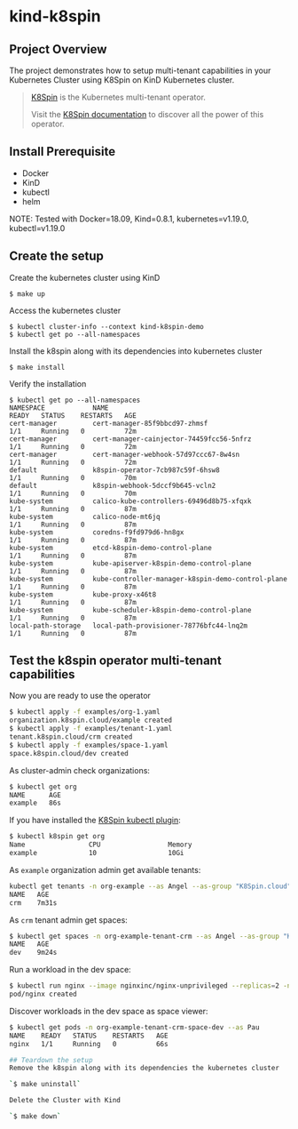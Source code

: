 # kind-k8spin

## Project Overview

The project demonstrates how to setup multi-tenant capabilities in your Kubernetes Cluster using K8Spin on KinD Kubernetes cluster.

> [K8Spin](https://github.com/k8spin/k8spin-operator) is the Kubernetes multi-tenant operator.
>
> Visit the [K8Spin documentation](https://github.com/k8spin/k8spin-operator/tree/master/docs) to discover all the power of this operator.

## Install Prerequisite
- Docker
- KinD
- kubectl
- helm

NOTE: Tested with Docker=18.09, Kind=0.8.1, kubernetes=v1.19.0, kubectl=v1.19.0

## Create the setup

Create the kubernetes cluster using KinD

`$ make up`

Access the kubernetes cluster

```
$ kubectl cluster-info --context kind-k8spin-demo
$ kubectl get po --all-namespaces
```

Install the k8spin along with its dependencies into kubernetes cluster

`$ make install`

Verify the installation

```
$ kubectl get po --all-namespaces
NAMESPACE            NAME                                                READY   STATUS    RESTARTS   AGE
cert-manager         cert-manager-85f9bbcd97-zhmsf                       1/1     Running   0          72m
cert-manager         cert-manager-cainjector-74459fcc56-5nfrz            1/1     Running   0          72m
cert-manager         cert-manager-webhook-57d97ccc67-8w4sn               1/1     Running   0          72m
default              k8spin-operator-7cb987c59f-6hsw8                    1/1     Running   0          70m
default              k8spin-webhook-5dccf9b645-vcln2                     1/1     Running   0          70m
kube-system          calico-kube-controllers-69496d8b75-xfqxk            1/1     Running   0          87m
kube-system          calico-node-mt6jq                                   1/1     Running   0          87m
kube-system          coredns-f9fd979d6-hn8gx                             1/1     Running   0          87m
kube-system          etcd-k8spin-demo-control-plane                      1/1     Running   0          87m
kube-system          kube-apiserver-k8spin-demo-control-plane            1/1     Running   0          87m
kube-system          kube-controller-manager-k8spin-demo-control-plane   1/1     Running   0          87m
kube-system          kube-proxy-x46t8                                    1/1     Running   0          87m
kube-system          kube-scheduler-k8spin-demo-control-plane            1/1     Running   0          87m
local-path-storage   local-path-provisioner-78776bfc44-lnq2m             1/1     Running   0          87m
```

## Test the k8spin operator multi-tenant capabilities
Now you are ready to use the operator

```bash
$ kubectl apply -f examples/org-1.yaml
organization.k8spin.cloud/example created
$ kubectl apply -f examples/tenant-1.yaml
tenant.k8spin.cloud/crm created
$ kubectl apply -f examples/space-1.yaml
space.k8spin.cloud/dev created
```

As cluster-admin check organizations:

```bash
$ kubectl get org
NAME      AGE
example   86s
```

If you have installed the [K8Spin kubectl plugin](docs/kubectl-plugin.md):

```bash
$ kubectl k8spin get org
Name                CPU                 Memory
example             10                  10Gi
```

As `example` organization admin get available tenants:

```bash
kubectl get tenants -n org-example --as Angel --as-group "K8Spin.cloud"
NAME   AGE
crm    7m31s
```

As `crm` tenant admin get spaces:

```bash
$ kubectl get spaces -n org-example-tenant-crm --as Angel --as-group "K8Spin.cloud"
NAME   AGE
dev    9m24s
```

Run a workload in the dev space:

```bash
$ kubectl run nginx --image nginxinc/nginx-unprivileged --replicas=2 -n org-example-tenant-crm-space-dev --as Angel --as-group "K8Spin.cloud"
pod/nginx created
```

Discover workloads in the dev space as space viewer:

```bash
$ kubectl get pods -n org-example-tenant-crm-space-dev --as Pau
NAME    READY   STATUS    RESTARTS   AGE
nginx   1/1     Running   0          66s

## Teardown the setup
Remove the k8spin along with its dependencies the kubernetes cluster

`$ make uninstall`

Delete the Cluster with Kind

`$ make down`